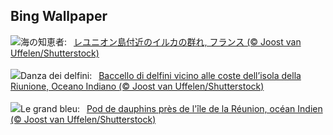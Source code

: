 ## Bing Wallpaper
![](https://www.bing.com/th?id=OHR.DolphinReunion_JA-JP2887031776_UHD.jpg&w=1000)海の知恵者:&nbsp;&ensp;[レユニオン島付近のイルカの群れ, フランス (© Joost van Uffelen/Shutterstock)](https://www.bing.com/th?id=OHR.DolphinReunion_JA-JP2887031776_UHD.jpg)
<br><br/>
![](https://www.bing.com/th?id=OHR.DolphinReunion_IT-IT1645140668_UHD.jpg&w=1000)Danza dei delfini:&nbsp;&ensp;[Baccello di delfini vicino alle coste dell’isola della Riunione, Oceano Indiano (© Joost van Uffelen/Shutterstock)](https://www.bing.com/th?id=OHR.DolphinReunion_IT-IT1645140668_UHD.jpg)
<br><br/>
![](https://www.bing.com/th?id=OHR.DolphinReunion_FR-FR0184396607_UHD.jpg&w=1000)Le grand bleu:&nbsp;&ensp;[Pod de dauphins près de l'île de la Réunion, océan Indien (© Joost van Uffelen/Shutterstock)](https://www.bing.com/th?id=OHR.DolphinReunion_FR-FR0184396607_UHD.jpg)
<br><br/>
